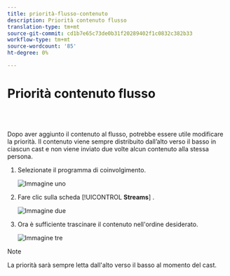 ```yaml
---
title: priorità-flusso-contenuto
description: Priorità contenuto flusso
translation-type: tm+mt
source-git-commit: cd1b7e65c73de0b31f20289402f1c0832c382b33
workflow-type: tm+mt
source-wordcount: '85'
ht-degree: 0%

---
```



# Priorità contenuto flusso

<br> 

Dopo aver aggiunto il contenuto al flusso, potrebbe essere utile modificare la priorità. Il contenuto viene sempre distribuito dall’alto verso il basso in ciascun cast e non viene inviato due volte alcun contenuto alla stessa persona.

1. Selezionate il programma di coinvolgimento.

   ![Immagine uno](/help/sky/assets/engagement-programs/prioritize-stream-content/prioritize-stream-content-1.png)

1. Fare clic sulla scheda [!UICONTROL **Streams**] .

   ![Immagine due](/help/sky/assets/engagement-programs/prioritize-stream-content/prioritize-stream-content-2.png)

1. Ora è sufficiente trascinare il contenuto nell&#39;ordine desiderato.

   ![Immagine tre](/help/sky/assets/engagement-programs/prioritize-stream-content/prioritize-stream-content-3.png)

>[!NOTE]
>
>La priorità sarà sempre letta dall&#39;alto verso il basso al momento del cast.
